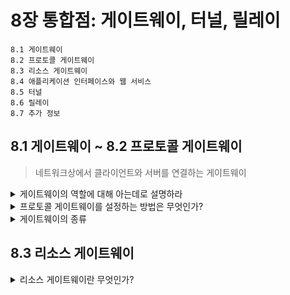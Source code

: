 # 8장 통합점: 게이트웨이, 터널, 릴레이

```
8.1 게이트웨이
8.2 프로토콜 게이트웨이
8.3 리소스 게이트웨이
8.4 애플리케이션 인터페이스와 웹 서비스
8.5 터널
8.6 릴레이
8.7 추가 정보
```

## 8.1 게이트웨이 ~ 8.2 프로토콜 게이트웨이

> 네트워크상에서 클라이언트와 서버를 연결하는 게이트웨이

<details>
  <summary>게이트웨이의 역할에 대해 아는데로 설명하라</summary>

- http트래픽을 다른 프로토콜로 자동으로 변환한다.
- 리소스와 애플리케이션을 연결하는 게이트웨이 인터페이스 역할을 한다.
</details>
<details>
  <summary>프로토콜 게이트웨이를 설정하는 방법은 무엇인가?</summary>

- 브라우저에 명시적으로 설정하거나, 게이트웨이를 대리서버(리버스 프락시)로 설정하여 http트래픽을 게이트웨이로 바로 보낼 수 있다.
</details>
<details>
  <summary>게이트웨이의 종류</summary>

- 서버 측 게이트웨이는 클라이언트와 http로 통신하고, 서버와는 외래 프로토콜로 통신한다.
  - http/https서버 측 보안 가속 게이트웨이는 자동으로 사용자의 모든 세션을 암호화한다.
- 클라이언트 측 게이트웨이는 클라이언트와 외래 프로토콜로 통신하고, 서버와는 http로 통신한다.
  - https/http클라이언트 측 보안 가속 게이트웨이는 보안 https트래픽을 받아서 복호화하고, 서버 앞단에서 인터셉트 게이트웨이/리버스 프락시 역할을 한다.

</details>

## 8.3 리소스 게이트웨이

<details>
  <summary>리소스 게이트웨이란 무엇인가?</summary>

- 서버와 게이트웨이를 한 개의 서버로 결합한 애플리케이션 서버이다.
</details>
